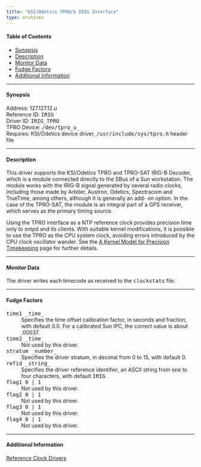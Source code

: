 ```yaml
---
title: "KSI/Odetics TPRO/S IRIG Interface"
type: archives
---
```


#### Table of Contents

*   [Synopsis](/archives/3-5.93e/driver12/#synopsis)
*   [Description](/archives/3-5.93e/driver12/#description)
*   [Monitor Data](/archives/3-5.93e/driver12/#monitor-data)
*   [Fudge Factors](/archives/3-5.93e/driver12/#fudge-factors)
*   [Additional Information](/archives/3-5.93e/driver12/#additional-information)

* * *

#### Synopsis

Address: 127.127.12._u_  
Reference ID: <tt>IRIG</tt>  
Driver ID: <tt>IRIG_TPRO</tt>  
TPRO Device: <tt>/dev/tpro_u_</tt>  
Requires: KSI/Odetics device driver, <tt>/usr/include/sys/tpro.h</tt> header file

* * *

#### Description

This driver supports the KSI/Odetics TPRO and TPRO-SAT IRIG-B Decoder, which is a module connected directly to the SBus of a Sun workstation. The module works with the IRIG-B signal generated by several radio clocks, including those made by Arbiter, Austron, Odetics, Spectracom and TrueTime, among others, although it is generally an add- on option. In the case of the TPRO-SAT, the module is an integral part of a GPS receiver, which serves as the primary timing source. 

Using the TPRO interface as a NTP reference clock provides precision time only to xntpd and its clients. With suitable kernel modifications, it is possible to use the TPRO as the CPU system clock, avoiding errors introduced by the CPU clock oscillator wander. See the [A Kernel Model for Precision Timekeeping](/archives/3-5.93e/kern) page for further details.

* * *

#### Monitor Data

The driver writes each timecode as received to the <tt>clockstats</tt> file. 

* * *

#### Fudge Factors

<dt><tt>time1 _time_</tt></dt>

<dd>Specifies the time offset calibration factor, in seconds and fraction, with default 0.0. For a calibrated Sun IPC, the correct value is about .00037.</dd>

<dt><tt>time2 _time_</tt></dt>

<dd>Not used by this driver.</dd>

<dt><tt>stratum _number_</tt></dt>

<dd>Specifies the driver stratum, in decimal from 0 to 15, with default 0.</dd>

<dt><tt>refid _string_</tt></dt>

<dd>Specifies the driver reference identifier, an ASCII string from one to four characters, with default <tt>IRIG</tt>.</dd>

<dt><tt>flag1 0 | 1</tt></dt>

<dd>Not used by this driver.</dd>

<dt><tt>flag2 0 | 1</tt></dt>

<dd>Not used by this driver.</dd>

<dt><tt>flag3 0 | 1</tt></dt>

<dd>Not used by this driver.</dd>

<dt><tt>flag4 0 | 1</tt></dt>

<dd>Not used by this driver.</dd>

* * *

#### Additional Information

[Reference Clock Drivers](/archives/3-5.93e/refclock)
